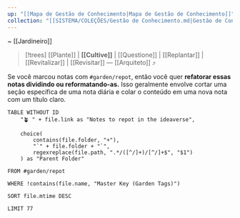 ```yaml
---
up: "[[Mapa de Gestão de Conhecimento|Mapa de Gestão de Conhecimento]]"
collection: "[[SISTEMA/COLEÇÕES/Gestão de Conhecimento.md|Gestão de Conhecimento]]"
---
```

~ [[Jardineiro]]

> [!trees] [[Plante]] | **[[Cultive]]** | [[Questione]] | [[Replantar]] | [[Revitalizar]] | [[Revisitar]] — [[Arquiteto]] ⤴️  

Se você marcou notas com `#garden/repot`, então você quer **refatorar essas notas dividindo ou reformatando-as.** Isso geralmente envolve cortar uma seção específica de uma nota diária e colar o conteúdo em uma nova nota com um título claro.


```dataview
TABLE WITHOUT ID
    "🪴 " + file.link as "Notes to repot in the ideaverse",
    
    choice(
        contains(file.folder, "+"),
        "`" + file.folder + "`",
        regexreplace(file.path, ".*/([^/]+)/[^/]+$", "$1")
    ) as "Parent Folder"

FROM #garden/repot

WHERE !contains(file.name, "Master Key (Garden Tags)")

SORT file.mtime DESC

LIMIT 77
```
